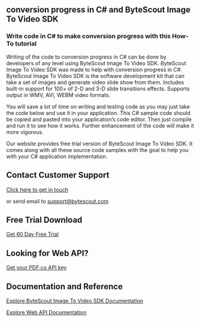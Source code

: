 ## conversion progress in C# and ByteScout Image To Video SDK

### Write code in C# to make conversion progress with this How-To tutorial

Writing of the code to conversion progress in C# can be done by developers of any level using ByteScout Image To Video SDK. ByteScout Image To Video SDK was made to help with conversion progress in C#. ByteScout Image To Video SDK is the software development kit that can take a set of images and generate video slide show from them. Includes built-in support for 100+ of 2-D and 3-D slide transitions effects. Supports output in WMV, AVI, WEBM video formats.

You will save a lot of time on writing and testing code as you may just take the code below and use it in your application. This C# sample code should be copied and pasted into your application’s code editor. Then just compile and run it to see how it works. Further enhancement of the code will make it more vigorous.

Our website provides free trial version of ByteScout Image To Video SDK. It comes along with all these source code samples with the goal to help you with your C# application implementation.

## Contact Customer Support

[Click here to get in touch](https://bytescout.zendesk.com/hc/en-us/requests/new?subject=ByteScout%20Image%20To%20Video%20SDK%20Question)

or send email to [support@bytescout.com](mailto:support@bytescout.com?subject=ByteScout%20Image%20To%20Video%20SDK%20Question) 

## Free Trial Download

[Get 60 Day Free Trial](https://bytescout.com/download/web-installer?utm_source=github-readme)

## Looking for Web API? 

[Get your PDF.co API key](https://pdf.co/documentation/api?utm_source=github-readme)

## Documentation and Reference

[Explore ByteScout Image To Video SDK Documentation](https://bytescout.com/documentation/index.html?utm_source=github-readme)

[Explore Web API Documentation](https://pdf.co/documentation/api?utm_source=github-readme)